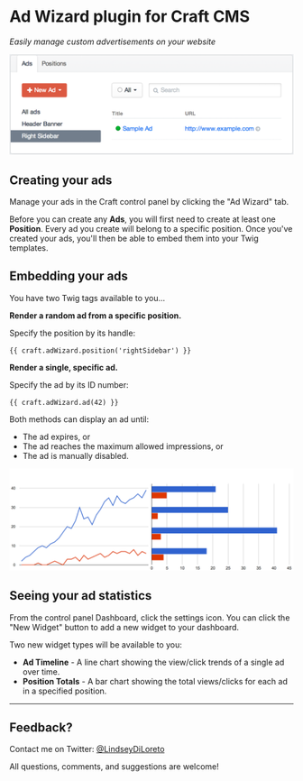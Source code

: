 # Ad Wizard plugin for Craft CMS

_Easily manage custom advertisements on your website_

![](adwizard/resources/images/example-ad-record.png)

## Creating your ads

Manage your ads in the Craft control panel by clicking the "Ad Wizard" tab.

Before you can create any **Ads**, you will first need to create at least one **Position**. Every ad you create will belong to a specific position. Once you've created your ads, you'll then be able to embed them into your Twig templates.

## Embedding your ads

You have two Twig tags available to you...

**Render a random ad from a specific position.**

Specify the position by its handle:

    {{ craft.adWizard.position('rightSidebar') }}

**Render a single, specific ad.**

Specify the ad by its ID number:

    {{ craft.adWizard.ad(42) }}

Both methods can display an ad until:
 - The ad expires, or
 - The ad reaches the maximum allowed impressions, or
 - The ad is manually disabled.

![](adwizard/resources/images/example-charts.png)

## Seeing your ad statistics

From the control panel Dashboard, click the settings icon. You can click the "New Widget" button to add a new widget to your dashboard.

Two new widget types will be available to you:
 - **Ad Timeline** - A line chart showing the view/click trends of a single ad over time.
 - **Position Totals** - A bar chart showing the total views/clicks for each ad in a specified position.

***

## Feedback?

Contact me on Twitter: [@LindseyDiLoreto](https://twitter.com/LindseyDiLoreto)

All questions, comments, and suggestions are welcome!